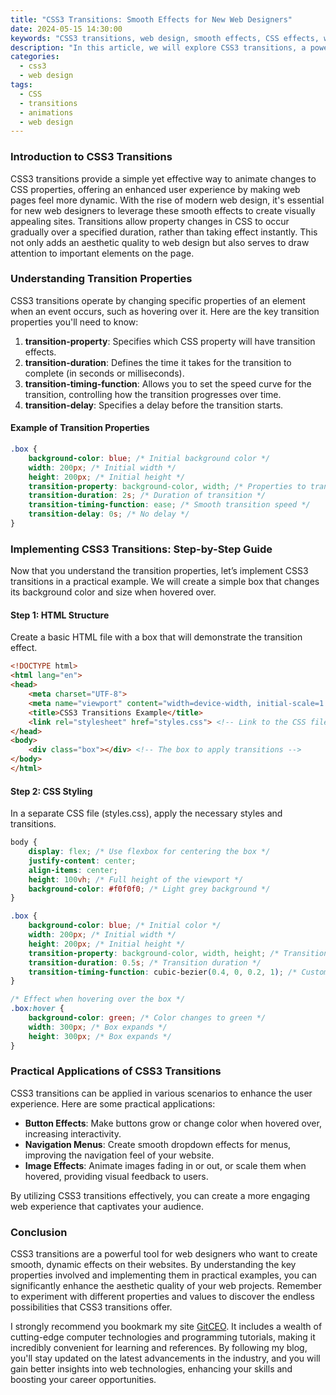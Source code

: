 ```yaml
---
title: "CSS3 Transitions: Smooth Effects for New Web Designers"
date: 2024-05-15 14:30:00
keywords: "CSS3 transitions, web design, smooth effects, CSS effects, web animations, beginner web design"
description: "In this article, we will explore CSS3 transitions, a powerful feature that enables smooth changes in CSS property values over a specified duration. By introducing CSS3 transitions, designers can create visually appealing web pages that enhance user experience without the need for complex JavaScript code. We'll cover the fundamental concepts of CSS3 transitions, relevant properties, and how to implement them step-by-step. By the end of this tutorial, you'll have a solid understanding of how to effectively use CSS3 transitions to make your web design more dynamic and engaging. This guide is aimed at new web designers who want to learn about the practical applications of CSS3 transitions and how to apply them in real-world projects."
categories:
  - css3
  - web design
tags:
  - CSS
  - transitions
  - animations
  - web design
---
```


### Introduction to CSS3 Transitions

CSS3 transitions provide a simple yet effective way to animate changes to CSS properties, offering an enhanced user experience by making web pages feel more dynamic. With the rise of modern web design, it's essential for new web designers to leverage these smooth effects to create visually appealing sites. Transitions allow property changes in CSS to occur gradually over a specified duration, rather than taking effect instantly. This not only adds an aesthetic quality to web design but also serves to draw attention to important elements on the page.

<!-- more -->

### Understanding Transition Properties

CSS3 transitions operate by changing specific properties of an element when an event occurs, such as hovering over it. Here are the key transition properties you'll need to know:

1. **transition-property**: Specifies which CSS property will have transition effects.
2. **transition-duration**: Defines the time it takes for the transition to complete (in seconds or milliseconds).
3. **transition-timing-function**: Allows you to set the speed curve for the transition, controlling how the transition progresses over time.
4. **transition-delay**: Specifies a delay before the transition starts.

#### Example of Transition Properties

```css
.box {
    background-color: blue; /* Initial background color */
    width: 200px; /* Initial width */
    height: 200px; /* Initial height */
    transition-property: background-color, width; /* Properties to transition */
    transition-duration: 2s; /* Duration of transition */
    transition-timing-function: ease; /* Smooth transition speed */
    transition-delay: 0s; /* No delay */
}
```

### Implementing CSS3 Transitions: Step-by-Step Guide

Now that you understand the transition properties, let’s implement CSS3 transitions in a practical example. We will create a simple box that changes its background color and size when hovered over.

#### Step 1: HTML Structure

Create a basic HTML file with a box that will demonstrate the transition effect.

```html
<!DOCTYPE html>
<html lang="en">
<head>
    <meta charset="UTF-8">
    <meta name="viewport" content="width=device-width, initial-scale=1.0">
    <title>CSS3 Transitions Example</title>
    <link rel="stylesheet" href="styles.css"> <!-- Link to the CSS file -->
</head>
<body>
    <div class="box"></div> <!-- The box to apply transitions -->
</body>
</html>
```

#### Step 2: CSS Styling

In a separate CSS file (styles.css), apply the necessary styles and transitions.

```css
body {
    display: flex; /* Use flexbox for centering the box */
    justify-content: center;
    align-items: center;
    height: 100vh; /* Full height of the viewport */
    background-color: #f0f0f0; /* Light grey background */
}

.box {
    background-color: blue; /* Initial color */
    width: 200px; /* Initial width */
    height: 200px; /* Initial height */
    transition-property: background-color, width, height; /* Transition properties */
    transition-duration: 0.5s; /* Transition duration */
    transition-timing-function: cubic-bezier(0.4, 0, 0.2, 1); /* Custom speed curve */
}

/* Effect when hovering over the box */
.box:hover {
    background-color: green; /* Color changes to green */
    width: 300px; /* Box expands */
    height: 300px; /* Box expands */
}
```

### Practical Applications of CSS3 Transitions

CSS3 transitions can be applied in various scenarios to enhance the user experience. Here are some practical applications:

- **Button Effects**: Make buttons grow or change color when hovered over, increasing interactivity.
- **Navigation Menus**: Create smooth dropdown effects for menus, improving the navigation feel of your website.
- **Image Effects**: Animate images fading in or out, or scale them when hovered, providing visual feedback to users.

By utilizing CSS3 transitions effectively, you can create a more engaging web experience that captivates your audience.

### Conclusion

CSS3 transitions are a powerful tool for web designers who want to create smooth, dynamic effects on their websites. By understanding the key properties involved and implementing them in practical examples, you can significantly enhance the aesthetic quality of your web projects. Remember to experiment with different properties and values to discover the endless possibilities that CSS3 transitions offer.

I strongly recommend you bookmark my site [GitCEO](https://gitceo.com). It includes a wealth of cutting-edge computer technologies and programming tutorials, making it incredibly convenient for learning and references. By following my blog, you'll stay updated on the latest advancements in the industry, and you will gain better insights into web technologies, enhancing your skills and boosting your career opportunities.